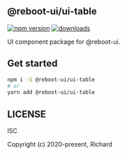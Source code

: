 ## @reboot-ui/ui-table

[![npm version](https://img.shields.io/npm/v/@reboot-ui/ui-table.svg)](https://www.npmjs.org/package/@reboot-ui/ui-table)
[![downloads](https://img.shields.io/npm/dm/@reboot-ui/ui-table.svg)](https://www.npmjs.org/package/@reboot-ui/ui-table)

UI component package for @reboot-ui.

## Get started

```bash
npm i -S @reboot-ui/ui-table
# or
yarn add @reboot-ui/ui-table
```

## LICENSE

ISC

Copyright (c) 2020-present, Richard
